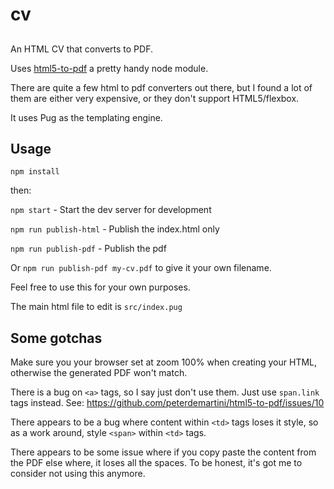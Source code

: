 # cv

##

An HTML CV that converts to PDF.

Uses [html5-to-pdf](https://github.com/peterdemartini/html5-to-pdf) a pretty handy node module.

There are quite a few html to pdf converters out there, but I found a lot of them are either very expensive, or they don't support HTML5/flexbox.

It uses Pug as the templating engine. 

## Usage

`npm install`

then:

`npm start` - Start the dev server for development

`npm run publish-html` - Publish the index.html only

`npm run publish-pdf` - Publish the pdf

Or `npm run publish-pdf my-cv.pdf` to give it your own filename. 

Feel free to use this for your own purposes.

The main html file to edit is `src/index.pug`

## Some gotchas

Make sure you your browser set at zoom 100% when creating your HTML, otherwise the generated PDF won't match.

There is a bug on `<a>` tags, so I say just don't use them. Just use `span.link` tags instead. See: https://github.com/peterdemartini/html5-to-pdf/issues/10

There appears to be a bug where content within `<td>` tags loses it style, so as a work around, style `<span>` within `<td>` tags.

There appears to be some issue where if you copy paste the content from the PDF else where, it loses all the spaces. To be honest, it's got me to consider not using this anymore. 
